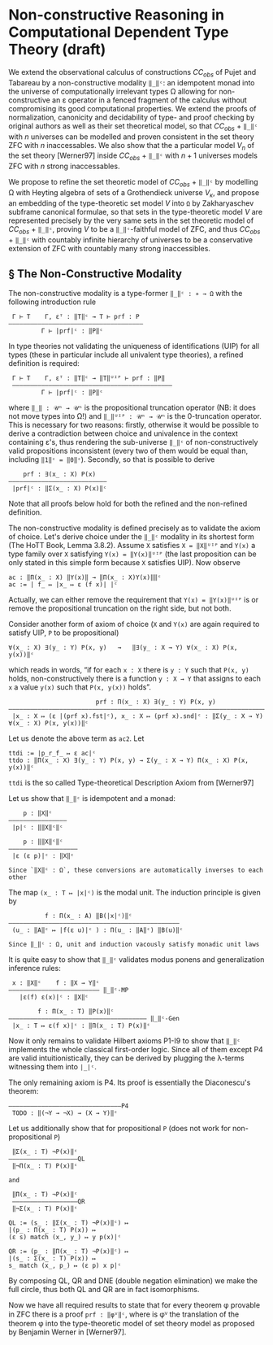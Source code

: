 Non-constructive Reasoning in Computational Dependent Type Theory (draft)
=========================================================================

We extend the observational calculus of constructions $CC_{obs}$ of Pujet and Tabareau by
a non-constructive modality `‖_‖ᶜ`: an idempotent monad into the universe of computationally
irrelevant types Ω allowing for non-constructive an ε operator in a fenced fragment of the
calculus without compromising its good computational properties. We extend the proofs
of normalization, canonicity and decidability of type- and proof checking by original authors
as well as their set theoretical model, so that $CC_{obs}$ + `‖_‖ᶜ` with $n$ universes can be
modelled and proven consistent in the set theory ZFC with $n$ inaccessables. We also show
that the a particular model $V_n$ of the set theory [Werner97] inside $CC_{obs}$ + `‖_‖ᶜ` with
$n + 1$ universes models ZFC with $n$ strong inaccessables.

We propose to refine the set theoretic model of $CC_{obs}$ + `‖_‖ᶜ` by modelling Ω with Heyting
algebra of sets of a Grothendieck universe $V_κ$, and propose an embedding of the type-theoretic
set model $V$ into `Ω` by Zakharyaschev subframe canonical formulae, so that sets in the
type-theoretic model $V$ are represented precisely by the very same sets in the set theoretic
model of $CC_{obs}$ + `‖_‖ᶜ`, proving $V$ to be a `‖_‖ᶜ`-faithful model of ZFC, and thus
$CC_{obs}$ + `‖_‖ᶜ` with countably infinite hierarchy of universes to be a conservative
extension of ZFC with countably many strong inaccessibles.


<!--

Let `V := Σ(\P : Ω -> Ω) ∃(\P' : (Ω -> Ω) -> Ω) ‖∀P'(P)‖ᶜ = ‖∀P`‖ᶜ

For every element of some s : V_i we have

Define globalize(s : Vᵢ) : V
sup(\f : Π(T : 𝒰ⁱ) (T -> Vᵢ)) => (
(\set : Ω ↦ ??),
(\pred : (Ω -> Ω) ↦ ??),
??
)

  --->

§ The Non-Constructive Modality
-------------------------------

The non-constructive modality is a type-former `‖_‖ᶜ : ∗ → Ω` with the following introduction rule

```
 Γ ⊢ T    Γ, εᵀ : ‖T‖ᶜ → T ⊢ prf : P
—————————————————————————————————————
         Γ ⊢ |prf|ᶜ : ‖P‖ᶜ
```

In type theories not validating the uniqueness of identifications (UIP) for all types (these
in particular include all univalent type theories), a refined definition is required:

```
 Γ ⊢ T    Γ, εᵀ : ‖T‖ᶜ → ‖T‖ᵁᴵᴾ ⊢ prf : ‖P‖
 ————————————————————————————————————————————
         Γ ⊢ |prf|ᶜ : ‖P‖ᶜ
```

where `‖_‖ : 𝒰ⁿ → 𝒰ⁿ` is the propositional truncation operator (NB: it does not move types into Ω!)
and `‖_‖ᵁᴵᴾ : 𝒰ⁿ → 𝒰ⁿ` is the 0-truncation operator.
This is necessary for two reasons: firstly, otherwise it would be possible to derive a contradiction
between choice and univalence in the context containing ε's, thus rendering the sub-universe `‖_‖ᶜ` of
non-constructively valid propositions inconsistent (every two of them would be equal than, including
`‖1‖ᶜ = ‖0‖ᶜ`). Secondly, so that is possible to derive
```
    prf : ∃(x̲ : X) P(x)
———————————————————————————
 |prf|ᶜ : ‖Σ(x̲ : X) P(x)‖ᶜ
```

Note that all proofs below hold for both the refined and the non-refined definition.

The non-constructive modality is defined precisely as to validate the axiom of choice. Let's
derive choice under the `‖_‖ᶜ` modality in its shortest form (The HoTT Book, Lemma 3.8.2). Assume
`X` satisfies `X = ‖X‖ᵁᴵᴾ` and `Y(x)` a type family over `X` satisfying `Y(x) = ‖Y(x)‖ᵁᴵᴾ` (the last
proposition can be only stated in this simple form because `X` satisfies UIP). Now observe
```
ac : ‖Π(x̲ : X) ‖Y(x)‖ → ‖Π(x̲ : X)Y(x)‖‖ᶜ
ac := | f̲ ↦ |x̲ ↦ ε (f x)| |ᶜ
```
Actually, we can either remove the requirement that `Y(x) = ‖Y(x)‖ᵁᴵᴾ` is or remove the
propositional truncation on the right side, but not both.

Consider another form of axiom of choice (`X` and `Y(x)` are again required to satisfy
UIP, `P` to be propositional)

```
∀(x̲ : X) ∃(y̲ : Y) P(x, y)   →   ‖∃(y̲ : X → Y) ∀(x̲ : X) P(x, y(x))‖ᶜ
```

which reads in words, “if for each `x : X` there is `y : Y` such that `P(x, y)` holds,
non-constructively there is a function `y : X → Y` that assigns to each `x` a value `y(x)`
such that `P(x, y(x))` holds”.

```
                        prf : Π(x̲ : X) ∃(y̲ : Y) P(x, y)
——————————————————————————————————————————————————————————————————————————————————————————
 |x̲ : X ↦ (ε |(prf x).fst|ᶜ), x̲ : X ↦ (prf x).snd|ᶜ : ‖Σ(y̲ : X → Y) ∀(x̲ : X) P(x, y(x))‖ᶜ
```

Let us denote the above term as `ac2`. Let
```
ttdi := |p̲r̲f̲ ↦ ε ac|ᶜ
ttdo : ‖Π(x̲ : X) ∃(y̲ : Y) P(x, y) → Σ(y̲ : X → Y) Π(x̲ : X) P(x, y(x))‖ᶜ
```

`ttdi` is the so called Type-theoretical Description Axiom from [Werner97]

Let us show that `‖_‖ᶜ` is idempotent and a monad:
```
    p : ‖X‖ᶜ
————————————————
 |p|ᶜ : ‖‖X‖ᶜ‖ᶜ

    p : ‖‖X‖ᶜ‖ᶜ
———————————————————
 |ε (ε p)|ᶜ : ‖X‖ᶜ

Since `‖X‖ᶜ : Ω`, these conversions are automatically inverses to each other
```


The map `(x̲ : T ↦ |x|ᶜ)` is the modal unit. The induction principle is given by
```
          f : Π(x̲ : A) ‖B(|x|ᶜ)‖ᶜ
———————————————————————————————————————————————
 (u̲ : ‖A‖ᶜ ↦ |f(ε u)|ᶜ ) : Π(u̲ : ‖A‖ᶜ) ‖B(u)‖ᶜ

Since ‖_‖ᶜ : Ω, unit and induction vacously satisfy monadic unit laws
```

It is quite easy to show that `‖_‖ᶜ` validates modus ponens and generalization inference rules:

```
 x : ‖X‖ᶜ    f : ‖X → Y‖ᶜ
————————————————————————— ‖_‖ᶜ-MP
   |ε(f) ε(x)|ᶜ : ‖X‖ᶜ

        f : Π(x̲ : T) ‖P(x)‖ᶜ
—————————————————————————————————————— ‖_‖ᶜ-Gen
 |x̲ : T ↦ ε(f x)|ᶜ : ‖Π(x̲ : T) P(x)‖ᶜ
```

Now it only remains to validate Hilbert axioms P1-I9 to show that `‖_‖ᶜ` implements the whole
classical first-order logic. Since all of them except P4 are valid intuitionistically, they
can be derived by plugging the λ-terms witnessing them into `|_|ᶜ`.

The only remaining axiom is P4. Its proof is essentially the Diaconescu's theorem:
```
———————————————————————————————P4
 TODO : ‖(¬Y → ¬X) → (X → Y)‖ᶜ

```

Let us additionally show that for propositional `P` (does not work for non-propositional `P`)
```
 ‖Σ(x̲ : T) ¬P(x)‖ᶜ
———————————————————QL
 ‖¬Π(x̲ : T) P(x)‖ᶜ

and

 ‖Π(x̲ : T) ¬P(x)‖ᶜ
 ——————————————————QR
 ‖¬Σ(x̲ : T) P(x)‖ᶜ

QL := (s̲ : ‖Σ(x̲ : T) ¬P(x)‖ᶜ) ↦
|(p̲ : Π(x̲ : T) P(x)) ↦
(ε s) match (x̲, y̲) ↦ y p(x)|ᶜ

QR := (p̲ : ‖Π(x̲ : T) ¬P(x)‖ᶜ) ↦
|(s̲ : Σ(x̲ : T) P(x)) ↦
s̲ match (x̲, p̲) ↦ (ε p) x p|ᶜ
```

By composing QL, QR and DNE (double negation elimination) we make the full circle,
thus both QL and QR are in fact isomorphisms.

Now we have all required results to state that for every theorem φ provable in ZFC
there is a proof `prf : ‖φⱽ‖ᶜ`, where is φⱽ the translation of the theorem φ into
the type-theoretic model of set theory model as proposed by Benjamin Werner in
[Werner97].

<!--
§ Completely impredicative model of sets
----------------------------------------

The universe of `Ω` has quite rich structure intuitionistically. In particular, it countably many
inequivalent undecided propostions:
```
WLEM₁ := ∀(\P : Ω) (¬P ∨ ¬¬P)
WLEMₙ := ∀(\P₁ ... \Pₙ : Ω) ⋁(\i ≠ \j) (¬Pᵢ -> ¬Pⱼ) ∨ ¬⋀(\k) ¬Pₖ
```

Each of the above propositions implies all propositions below, but the reverse implication not possible[1].
Let us define
```
WLEM₀ := ¬∀(\n : Nat) ¬(WLEM(n + 1) -> WLEM(n))
```
which is implied by any reverse implication and implies all other WLEMₙ.

Let us define the relation `(∈) : Ω -> Ω -> Ω` by
```
X ∈ Y := (X -> Y) ∧ ((Y -> X) -> WLEM₀)
```

Note that with this definition `(X ∈ X) -> WLEM₀`.

With this relation, the propositions LEMₙ model sets, representing finite ordinals.
```
WLEM₀ ⋍ {}
WLEM₁ ⋍ { {} }
WLEM₂ ⋍ { {}, { {} } }
```

We hope to extend this construction for infinite sets. Note that for any family `q : I -> Ω` of
propositions, the proposition `¬∀(\i : I) ¬q(i)` is implied by each single `q(i)`. Let
```
sup(q) := ∀(\P : Ω) (P ∨ P -> ¬∀(\i : I) ¬q(i))
```

`sup(q)` retains the property of being implied by each single `q(i)`, and has additional property
that implication `X -> sup((_ ↦ X))` is a constructive taboo, and that being applied to empty family
it also produces a constructive taboo. By adjusting the definition of `WLEM₀` (and thus (∈)) we
hope to achieve that supremum of empty family turns out to be the empty set, and supremum of the
constant family `(_ ↦ X)` and does not contain itself. Then we hope (possibly adjusting the definition
of `sup`) to achieve that the sub-universe of Ω generated by `sup` to be a model of ZFC set theory
with respect to the relation (∈). Then we want to characterize this universe as propositions generated
by classes satisfying (∈)-induction. We hope to provide the model of CC_obs + |_| such that such
propositions are modelled essentially by the sets they denote, and ultimately show concervativity.


§ Extracting equalities from non-constructive proofs
----------------------------------------------------

In the theory we propose so far, there is no way to extract anything from the fenced
non-constructive fragment. Conjecture: no problems would be introduced by the rule
```
Г, x y : I ⊢ prf : ‖x = y‖ᶜ
---------------------------
     ↡prf : (x = y)
```
for purely inductive types `I`. This rule is certainly not admissible for universes
including Ω without ruining canonicity, and probably also not admissible for function
types. But we don't yet see how it could ruin computational properties if only applicable
for the types for which we know in advance (that is can observe from the type definition)
they have decidable equality.
-->